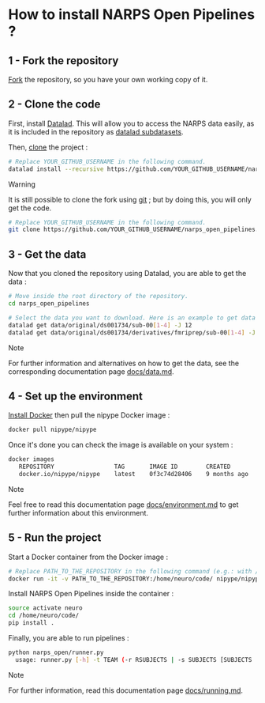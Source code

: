 # How to install NARPS Open Pipelines ? 

## 1 - Fork the repository

[Fork](https://docs.github.com/en/get-started/quickstart/fork-a-repo) the repository, so you have your own working copy of it.

## 2 - Clone the code

First, install [Datalad](https://www.datalad.org/). This will allow you to access the NARPS data easily, as it is included in the repository as [datalad subdatasets](http://handbook.datalad.org/en/latest/basics/101-106-nesting.html).

Then, [clone](https://docs.github.com/en/repositories/creating-and-managing-repositories/cloning-a-repository) the project :

```bash
# Replace YOUR_GITHUB_USERNAME in the following command.
datalad install --recursive https://github.com/YOUR_GITHUB_USERNAME/narps_open_pipelines.git
```

> [!WARNING]  
> It is still possible to clone the fork using [git](https://git-scm.com/) ; but by doing this, you will only get the code.
> ```bash
> # Replace YOUR_GITHUB_USERNAME in the following command.
> git clone https://github.com/YOUR_GITHUB_USERNAME/narps_open_pipelines.git
> ```

## 3 - Get the data

Now that you cloned the repository using Datalad, you are able to get the data :

```bash
# Move inside the root directory of the repository.
cd narps_open_pipelines

# Select the data you want to download. Here is an example to get data of the first 4 subjects.
datalad get data/original/ds001734/sub-00[1-4] -J 12
datalad get data/original/ds001734/derivatives/fmriprep/sub-00[1-4] -J 12
```

> [!NOTE]  
> For further information and alternatives on how to get the data, see the corresponding documentation page [docs/data.md](docs/data.md).

## 4 - Set up the environment

[Install Docker](https://docs.docker.com/engine/install/) then pull the nipype Docker image :

```bash
docker pull nipype/nipype
```

Once it's done you can check the image is available on your system :

```bash
docker images
   REPOSITORY                 TAG       IMAGE ID        CREATED         SIZE
   docker.io/nipype/nipype    latest    0f3c74d28406    9 months ago    22.7 GB
```

> [!NOTE]  
> Feel free to read this documentation page [docs/environment.md](docs/environment.md) to get further information about this environment.

## 5 - Run the project

Start a Docker container from the Docker image :

```bash
# Replace PATH_TO_THE_REPOSITORY in the following command (e.g.: with /home/user/dev/narps_open_pipelines/)
docker run -it -v PATH_TO_THE_REPOSITORY:/home/neuro/code/ nipype/nipype
```

Install NARPS Open Pipelines inside the container :

```bash
source activate neuro
cd /home/neuro/code/
pip install .
```

Finally, you are able to run pipelines :

```bash
python narps_open/runner.py
  usage: runner.py [-h] -t TEAM (-r RSUBJECTS | -s SUBJECTS [SUBJECTS ...] | -n NSUBJECTS) [-g | -f] [-c]
```

> [!NOTE]  
> For further information, read this documentation page [docs/running.md](docs/running.md).
